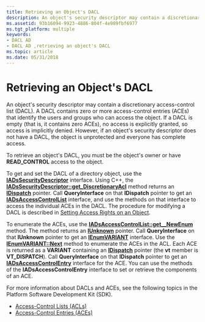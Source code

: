```yaml
---
title: Retrieving an Object's DACL
description: An object's security descriptor may contain a discretionary access-control list (DACL).
ms.assetid: 93b16094-9923-4886-804f-4e989fbf6977
ms.tgt_platform: multiple
keywords:
- DACL AD
- DACL AD ,retrieving an object's DACL
ms.topic: article
ms.date: 05/31/2018
---
```


# Retrieving an Object's DACL

An object's security descriptor may contain a discretionary access-control list (DACL). A DACL contains zero or more access-control entries (ACEs) that identify the users and groups who can access the object. If a DACL is empty (that is, it contains zero ACEs), no access is explicitly granted, so access is implicitly denied. However, if an object's security descriptor does not have a DACL, the object is unprotected and everyone has complete access.

To retrieve an object's DACL, you must be the object's owner or have **READ\_CONTROL** access to the object.

To get and set the DACL of a directory object, use the [**IADsSecurityDescriptor**](https://docs.microsoft.com/windows/desktop/api/iads/nn-iads-iadssecuritydescriptor) interface. Using C++, the [**IADsSecurityDescriptor::get\_DiscretionaryAcl**](https://docs.microsoft.com/windows/desktop/ADSI/iadssecuritydescriptor-property-methods) method returns an [**IDispatch**](https://msdn.microsoft.com/library/ms221608(v=VS.71).aspx) pointer. Call **QueryInterface** on that **IDispatch** pointer to get an [**IADsAccessControlList**](https://docs.microsoft.com/windows/desktop/api/iads/nn-iads-iadsaccesscontrollist) interface, and use the methods on that interface to access the individual ACEs in the DACL. The procedure for modifying a DACL is described in [Setting Access Rights on an Object](setting-access-rights-on-an-object.md).

To enumerate the ACEs, use the [**IADsAccessControlList::get\_\_NewEnum**](https://docs.microsoft.com/windows/desktop/api/iads/nf-iads-iadsaccesscontrollist-get__newenum) method. The method returns an [**IUnknown**](https://msdn.microsoft.com/library/ms680509(v=VS.85).aspx) pointer. Call **QueryInterface** on that **IUnknown** pointer to get an [**IEnumVARIANT**](https://msdn.microsoft.com/library/ms221053(v=VS.71).aspx) interface. Use the [**IEnumVARIANT::Next**](https://msdn.microsoft.com/library/ms221369(v=VS.71).aspx) method to enumerate the ACEs in the ACL. Each ACE is returned as a **VARIANT** containing an [**IDispatch**](https://msdn.microsoft.com/library/ms221608(v=VS.71).aspx) pointer (the **vt** member is **VT\_DISPATCH**). Call **QueryInterface** on that **IDispatch** pointer to get an [**IADsAccessControlEntry**](https://docs.microsoft.com/windows/desktop/api/iads/nn-iads-iadsaccesscontrolentry) interface for the ACE. You can use the methods of the **IADsAccessControlEntry** interface to set or retrieve the components of an ACE.

For more information about DACLs and ACEs, see the following topics in the Platform Software Development Kit (SDK).

-   [Access-Control Lists (ACLs)](https://docs.microsoft.com/windows/desktop/SecAuthZ/access-control-lists)
-   [Access-Control Entries (ACEs)](https://docs.microsoft.com/windows/desktop/SecAuthZ/access-control-entries)

 

 




